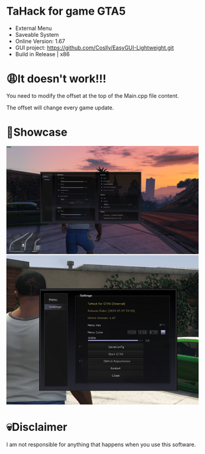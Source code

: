 # TaHack for game GTA5
- External Menu
- Saveable System
- Online Version: 1.67
- GUI project: https://github.com/Coslly/EasyGUI-Lightweight.git
- Build in Release | x86
# 😩It doesn't work!!!
You need to modify the offset at the top of the Main.cpp file content.

The offset will change every game update.
# 🤩Showcase
![image](https://github.com/Coslly/TaHack/blob/main/ShowImage1.png?raw=true)
![image](https://github.com/Coslly/TaHack/blob/main/ShowImage2.png?raw=true)
# 💀Disclaimer
I am not responsible for anything that happens when you use this software.
